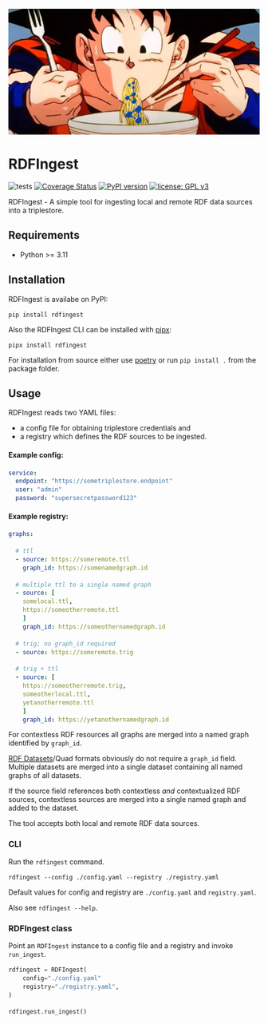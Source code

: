 ![<img src="lodkit.png" width=10% height=10%>](https://raw.githubusercontent.com/lu-pl/rdfingest/main/goku_rdf_slurp.png)

# RDFIngest
![tests](https://github.com/lu-pl/rdfingest/actions/workflows/tests.yaml/badge.svg)
[![Coverage Status](https://coveralls.io/repos/github/lu-pl/rdfingest/badge.svg?branch=main)](https://coveralls.io/github/lu-pl/rdfingest?branch=main)
[![PyPI version](https://badge.fury.io/py/rdfingest.svg)](https://badge.fury.io/py/rdfingest)
[![license: GPL v3](https://img.shields.io/badge/License-GPLv3-blue.svg)](https://www.gnu.org/licenses/gpl-3.0)


RDFIngest - A simple tool for ingesting local and remote RDF data sources into a triplestore.

## Requirements

* Python >= 3.11

## Installation
RDFIngest is availabe on PyPI:
```shell
pip install rdfingest
```

Also the RDFIngest CLI can be installed with [pipx](https://pypa.github.io/pipx/):
```shell
pipx install rdfingest
```

For installation from source either use [poetry](https://python-poetry.org/) or run `pip install .` from the package folder.

## Usage

RDFIngest reads two YAML files: 
- a config file for obtaining triplestore credentials and 
- a registry which defines the RDF sources to be ingested.

#### Example config:
```yaml
service:
  endpoint: "https://sometriplestore.endpoint"
  user: "admin"
  password: "supersecretpassword123"
```

#### Example registry:
```yaml
graphs:
  
  # ttl
  - source: https://someremote.ttl
    graph_id: https://somenamedgraph.id

  # multiple ttl to a single named graph
  - source: [
    somelocal.ttl,
    https://someotherremote.ttl
    ]
    graph_id: https://someothernamedgraph.id
    
  # trig; no graph_id required
  - source: https://someremote.trig
  
  # trig + ttl
  - source: [
    https://someotherremote.trig,
    someotherlocal.ttl,
    yetanotherremote.ttl	
    ]
    graph_id: https://yetanothernamedgraph.id
```

For contextless RDF resources all graphs are merged into a named graph identified by `graph_id`.  

[RDF Datasets](https://www.w3.org/TR/rdf11-concepts/#section-dataset)/Quad formats obviously do not require a `graph_id` field.  
Multiple datasets are merged into a single dataset containing all named graphs of all datasets.  

If the source field references both contextless *and* contextualized RDF sources, contextless sources are merged into a single named graph and added to the dataset.  

The tool accepts both local and remote RDF data sources.

### CLI
Run the `rdfingest` command.

```shell
rdfingest --config ./config.yaml --registry ./registry.yaml
```

Default values for config and registry are `./config.yaml` and `registry.yaml`.

Also see `rdfingest --help`.

### RDFIngest class

Point an `RDFIngest` instance to a config file and a registry and invoke `run_ingest`.

```python
rdfingest = RDFIngest(
    config="./config.yaml"
    registry="./registry.yaml", 
)

rdfingest.run_ingest()
```
